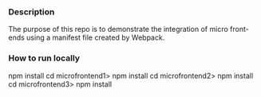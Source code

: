 ### Description
The purpose of this repo is to demonstrate the integration of micro front-ends using a manifest file created by Webpack.


### How to run locally
npm install
cd microfrontend1> npm install
cd microfrontend2> npm install
cd microfrontend3> npm install
